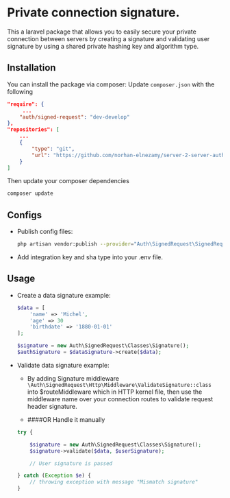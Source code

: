 # Private connection signature.

This a laravel package that allows you to easily secure your private connection between servers by creating a signature and validating user signature by using a shared private hashing key and algorithm type.

## Installation

You can install the package via composer:
Update `composer.json` with the following

```json
"require": {
     ...
    "auth/signed-request": "dev-develop"
},
"repositories": [
    ...
    {
        "type": "git",
        "url": "https://github.com/norhan-elnezamy/server-2-server-auth"
    }
]
```

Then update your composer dependencies

``` bash
composer update
```

## Configs

- Publish config files:

    ``` bash
    php artisan vendor:publish --provider="Auth\SignedRequest\SignedRequestServiceProvider"
    ```

- Add integration key and sha type into your .env file.


## Usage

- Create a data signature example:
  ```php
  $data = [
      'name' => 'Michel',
      'age' => 30
      'birthdate' => '1880-01-01'
  ];
  
  $signature = new Auth\SignedRequest\Classes\Signature();
  $authSignature = $dataSignature->create($data);
  
  ```

- Validate data signature example:
  - By adding Signature middleware ``` \Auth\SignedRequest\Http\Middleware\ValidateSignature::class ``` into $routeMiddleware which in HTTP kernel file, then use the middleware name over your connection routes to validate request header signature.
  
  - ####OR Handle it manually
  ```php
  try {
  
      $signature = new Auth\SignedRequest\Classes\Signature();
      $signature->validate($data, $userSignature);
  
      // User signature is passed
  
  } catch (Exception $e) {
      // throwing exception with message "Mismatch signature"
  }
  ```